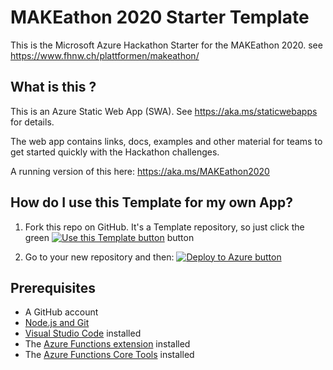 # MAKEathon 2020 Starter Template

This is the Microsoft Azure Hackathon Starter for the MAKEathon 2020.
see https://www.fhnw.ch/plattformen/makeathon/


## What is this ?

This is an Azure Static Web App (SWA). 
See https://aka.ms/staticwebapps for details.


The web app contains links, docs, examples and other material for teams to get started quickly with the Hackathon challenges.

A running version of this here: https://aka.ms/MAKEathon2020




## How do I use this Template for my own App?

1. Fork this repo on GitHub. It's a Template repository, so just click the green 
[![Use this Template button](https://aka.ms/MAKEathon2020/blob/master/app/public/img/use-this-template.png?raw=true)](https://aka.ms/MAKEathon2020/generate) button

2. Go to your new repository and then: 
[![Deploy to Azure button](https://aka.ms/deploytoazurebutton)](https://portal.azure.com/?feature.customportal=false#create/Microsoft.StaticApp)



## Prerequisites

- A GitHub account
- [Node.js and Git](https://nodejs.org/)
- [Visual Studio Code](https://code.visualstudio.com/) installed
- The [Azure Functions extension](https://marketplace.visualstudio.com/items?itemName=ms-azuretools.vscode-azurefunctions) installed
- The [Azure Functions Core Tools](https://docs.microsoft.com/azure/azure-functions/functions-run-local) installed

